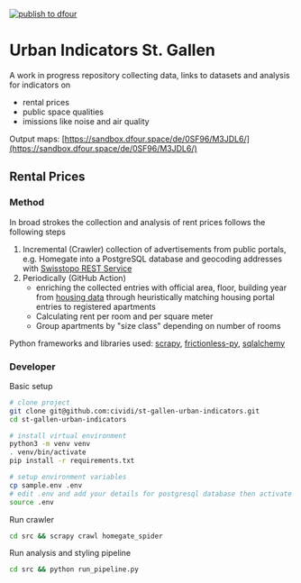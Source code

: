 [![publish to dfour](https://github.com/cividi/st-gallen-urban-indicators/actions/workflows/sync.yaml/badge.svg)](https://github.com/cividi/st-gallen-urban-indicators/actions/workflows/sync.yaml)

# Urban Indicators St. Gallen

A work in progress repository collecting data, links to datasets and analysis for indicators on

- rental prices
- public space qualities
- imissions like noise and air quality

Output maps: [https://sandbox.dfour.space/de/0SF96/M3JDL6/](https://sandbox.dfour.space/de/0SF96/M3JDL6/)

## Rental Prices

### Method

In broad strokes the collection and analysis of rent prices follows the following steps
1. Incremental (Crawler) collection of advertisements from public portals, e.g. Homegate into a PostgreSQL database and geocoding addresses with [Swisstopo REST Service](https://api3.geo.admin.ch/services/sdiservices.html#search)
2. Periodically (GitHub Action)
   - enriching the collected entries with official area, floor, building year from [housing data](https://www.housing-stat.ch) through heuristically matching housing portal entries to registered apartments
   - Calculating rent per room and per square meter
   - Group apartments by "size class" depending on number of rooms

Python frameworks and libraries used: [scrapy](https://docs.scrapy.org/en/latest/index.html), [frictionless-py](https://framework.frictionlessdata.io), [sqlalchemy](https://docs.sqlalchemy.org/en/14/)

### Developer

Basic setup

```bash
# clone project
git clone git@github.com:cividi/st-gallen-urban-indicators.git
cd st-gallen-urban-indicators

# install virtual environment
python3 -m venv venv
. venv/bin/activate
pip install -r requirements.txt

# setup environment variables
cp sample.env .env
# edit .env and add your details for postgresql database then activate it with
source .env
```

Run crawler
```bash
cd src && scrapy crawl homegate_spider
```

Run analysis and styling pipeline
```bash
cd src && python run_pipeline.py
```

